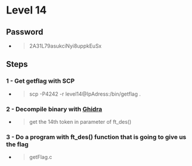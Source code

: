 # Level 14

## Password
- > 2A31L79asukciNyi8uppkEuSx

## Steps

### **1 -** Get getflag with SCP
- > scp -P4242 -r level14@IpAdress:/bin/getflag .

### **2 -** Decompile binary with [Ghidra](https://dogbolt.org/)
- > get the 14th token in parameter of ft_des()

### **3 -** Do a program with ft_des() function that is going to give us the flag
- > getFlag.c
